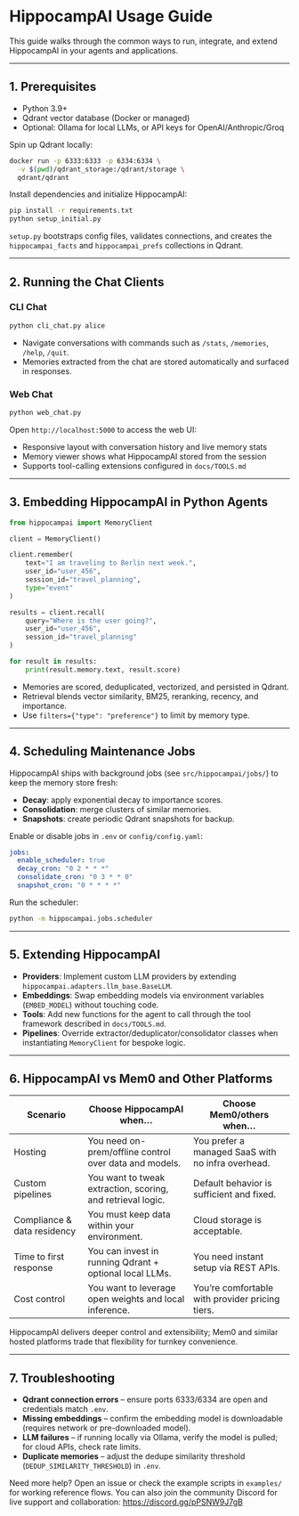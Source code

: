 # HippocampAI Usage Guide

This guide walks through the common ways to run, integrate, and extend HippocampAI in your agents and applications.

---

## 1. Prerequisites

- Python 3.9+
- Qdrant vector database (Docker or managed)
- Optional: Ollama for local LLMs, or API keys for OpenAI/Anthropic/Groq

Spin up Qdrant locally:

```bash
docker run -p 6333:6333 -p 6334:6334 \
  -v $(pwd)/qdrant_storage:/qdrant/storage \
  qdrant/qdrant
```

Install dependencies and initialize HippocampAI:

```bash
pip install -r requirements.txt
python setup_initial.py
```

`setup.py` bootstraps config files, validates connections, and creates the `hippocampai_facts` and `hippocampai_prefs` collections in Qdrant.

---

## 2. Running the Chat Clients

### CLI Chat

```bash
python cli_chat.py alice
```

- Navigate conversations with commands such as `/stats`, `/memories`, `/help`, `/quit`.
- Memories extracted from the chat are stored automatically and surfaced in responses.

### Web Chat

```bash
python web_chat.py
```

Open `http://localhost:5000` to access the web UI:
- Responsive layout with conversation history and live memory stats
- Memory viewer shows what HippocampAI stored from the session
- Supports tool-calling extensions configured in `docs/TOOLS.md`

---

## 3. Embedding HippocampAI in Python Agents

```python
from hippocampai import MemoryClient

client = MemoryClient()

client.remember(
    text="I am traveling to Berlin next week.",
    user_id="user_456",
    session_id="travel_planning",
    type="event"
)

results = client.recall(
    query="Where is the user going?",
    user_id="user_456",
    session_id="travel_planning"
)

for result in results:
    print(result.memory.text, result.score)
```

- Memories are scored, deduplicated, vectorized, and persisted in Qdrant.
- Retrieval blends vector similarity, BM25, reranking, recency, and importance.
- Use `filters={"type": "preference"}` to limit by memory type.

---

## 4. Scheduling Maintenance Jobs

HippocampAI ships with background jobs (see `src/hippocampai/jobs/`) to keep the memory store fresh:
- **Decay**: apply exponential decay to importance scores.
- **Consolidation**: merge clusters of similar memories.
- **Snapshots**: create periodic Qdrant snapshots for backup.

Enable or disable jobs in `.env` or `config/config.yaml`:

```yaml
jobs:
  enable_scheduler: true
  decay_cron: "0 2 * * *"
  consolidate_cron: "0 3 * * 0"
  snapshot_cron: "0 * * * *"
```

Run the scheduler:

```bash
python -m hippocampai.jobs.scheduler
```

---

## 5. Extending HippocampAI

- **Providers**: Implement custom LLM providers by extending `hippocampai.adapters.llm_base.BaseLLM`.
- **Embeddings**: Swap embedding models via environment variables (`EMBED_MODEL`) without touching code.
- **Tools**: Add new functions for the agent to call through the tool framework described in `docs/TOOLS.md`.
- **Pipelines**: Override extractor/deduplicator/consolidator classes when instantiating `MemoryClient` for bespoke logic.

---

## 6. HippocampAI vs Mem0 and Other Platforms

| Scenario                              | Choose HippocampAI when…                                      | Choose Mem0/others when…                           |
|--------------------------------------|---------------------------------------------------------------|----------------------------------------------------|
| Hosting                               | You need on-prem/offline control over data and models.        | You prefer a managed SaaS with no infra overhead.  |
| Custom pipelines                      | You want to tweak extraction, scoring, and retrieval logic.   | Default behavior is sufficient and fixed.          |
| Compliance & data residency           | You must keep data within your environment.                   | Cloud storage is acceptable.                       |
| Time to first response                | You can invest in running Qdrant + optional local LLMs.       | You need instant setup via REST APIs.              |
| Cost control                          | You want to leverage open weights and local inference.        | You’re comfortable with provider pricing tiers.    |

HippocampAI delivers deeper control and extensibility; Mem0 and similar hosted platforms trade that flexibility for turnkey convenience.

---

## 7. Troubleshooting

- **Qdrant connection errors** – ensure ports 6333/6334 are open and credentials match `.env`.
- **Missing embeddings** – confirm the embedding model is downloadable (requires network or pre-downloaded model).
- **LLM failures** – if running locally via Ollama, verify the model is pulled; for cloud APIs, check rate limits.
- **Duplicate memories** – adjust the dedupe similarity threshold (`DEDUP_SIMILARITY_THRESHOLD`) in `.env`.

Need more help? Open an issue or check the example scripts in `examples/` for working reference flows.
You can also join the community Discord for live support and collaboration: https://discord.gg/pPSNW9J7gB
